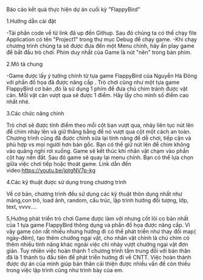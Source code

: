 Báo cáo kết quả thực hiện dự án cuối kỳ "FlappyBird"

1.Hướng dẫn cài đặt

-Tải phần code về từ link đã up đến Githup. Sau đó chúng ta có thể chạy file Application có tên "Project1" trong thư mục Debug để chạy game.
-Khi chạy chương trình chúng ta sẽ được đưa đến một Menu chính, hãy ấn play game để bắt đầu trò chơi. Phím duy nhất của Game là nút "nên" trong bàn phím. 

2.Mô tả chung

-Game được lấy ý tưởng chính từ tựa game FlappyBird của Nguyễn Hà Đông với phần đồ họa đã được nâng cấp . Trò chơi cũng như một tựa game FlappyBird cơ bản ,đó là sừ dụng 1 phím để đưa chú chim tránh được vật cản. Mỗi vật cản vượt qua sẽ được 1 điểm. Hãy lấy cho mình số điểm cao nhất nhé.

3.Các chức năng chính

Trò chơi sẽ được tính điểm theo mỗi cột bạn vượt qua, nháy liên tục nút lên để chim nhảy lên và giữ thăng bằng để nó vượt qua cột một cách an toàn. Chương trình cũng đã được chỉnh sửa lại tính năng để dễ chơi, tiếp cận và phù hợp vs mọi người hơn bản gốc. Bạn có thể giữ nút lên để chim không vào quãng nghỉ rơi xuống. Game sẽ kết thúc khi nhân vật chạm vào phần cột hay nền đất. Sau đó game sẽ quay lại menu chính. Bạn có thể lựa chọn giữa việc chơi tiếp hoặc thoát game.
Link dẫn đến video:https://youtu.be/jptgNV7p-kg

4.Các kỹ thuật được sử dụng trong chương trình

Về cơ bản, chương trình đều sử dụng các kỹ thuật thôn dụng nhất như mảng,con trỏ, load ảnh, random, cấu trúc, lập trình hướng đối tượng, lớp, text, vvvv....

5,Hướng phát triển trò chơi
Game được làm với nhưng cốt lõi co bản nhất của 1 tựa game FlappyBird thông dụng và phần đồ họa được nâng cấp. Vì vậy game còn rất nhiều nhưng hướng đi có thể phát triển như thay đổi map( ngày-đêm), tạo thêm chướng ngại vật, cho nhân vật chính là chú chim có thêm nhiều tính năng khác ngoài việc chỉ nhảy vượt chướng ngại vật đơn giản. Tuy nhiên việc hoàn thành 1 chương trình tầm trung đối với bản thân đã là 1 thành tịu đầu tiên để phát triển hướng đi về CNTT. Việc hoàn thành được dự án của mình giúp bản thân cải thiện được nhiều vấn đề còn thiếu trong việc lập trình cũng như trình bày của em.
